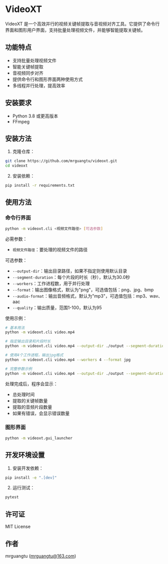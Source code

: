 # VideoXT

VideoXT 是一个高效并行的视频关键帧提取与音视频对齐工具。它提供了命令行界面和图形用户界面，支持批量处理视频文件，并能够智能提取关键帧。

## 功能特点

- 支持批量处理视频文件
- 智能关键帧提取
- 音视频同步对齐
- 提供命令行和图形界面两种使用方式
- 多线程并行处理，提高效率

## 安装要求

- Python 3.8 或更高版本
- FFmpeg

## 安装方法

1. 克隆仓库：
```bash
git clone https://github.com/mrguangtu/videoxt.git
cd videoxt
```

2. 安装依赖：
```bash
pip install -r requirements.txt
```

## 使用方法

### 命令行界面

```bash
python -m videoxt.cli <视频文件路径> [可选参数]
```

必需参数：
- `视频文件路径`：要处理的视频文件的路径

可选参数：
- `--output-dir`：输出目录路径，如果不指定则使用默认目录
- `--segment-duration`：每个片段的时长（秒），默认为30.0秒
- `--workers`：工作进程数，用于并行处理
- `--format`：输出图像格式，默认为"png"，可选值包括：png、jpg、bmp
- `--audio-format`：输出音频格式，默认为"mp3"，可选值包括：mp3、wav、aac
- `--quality`：输出质量，范围1-100，默认为95

使用示例：
```bash
# 基本用法
python -m videoxt.cli video.mp4

# 指定输出目录和片段时长
python -m videoxt.cli video.mp4 --output-dir ./output --segment-duration 20.0

# 使用4个工作进程，输出jpg格式
python -m videoxt.cli video.mp4 --workers 4 --format jpg

# 完整参数示例
python -m videoxt.cli video.mp4 --output-dir ./output --segment-duration 15.0 --workers 4 --format jpg --audio-format wav --quality 90
```

处理完成后，程序会显示：
- 总处理时间
- 提取的关键帧数量
- 提取的音频片段数量
- 如果有错误，会显示错误数量

### 图形界面

```bash
python -m videoxt.gui_launcher
```

## 开发环境设置

1. 安装开发依赖：
```bash
pip install -e ".[dev]"
```

2. 运行测试：
```bash
pytest
```

## 许可证

MIT License

## 作者

mrguangtu (mrguangtu@163.com) 
